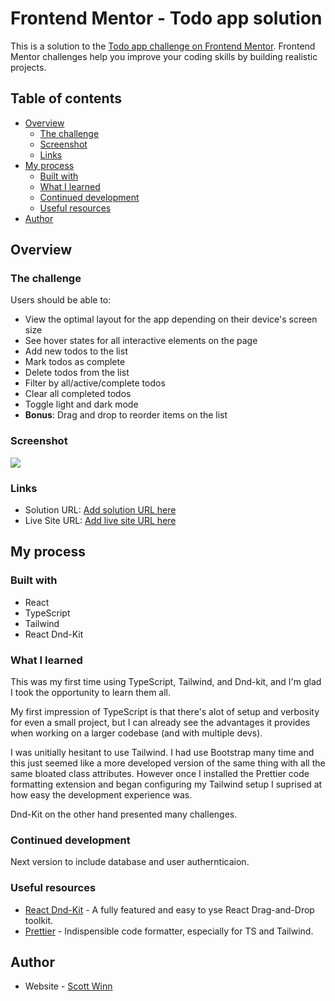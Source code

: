 # Frontend Mentor - Todo app solution

This is a solution to the [Todo app challenge on Frontend Mentor](https://www.frontendmentor.io/challenges/todo-app-Su1_KokOW). Frontend Mentor challenges help you improve your coding skills by building realistic projects.

## Table of contents

- [Overview](#overview)
  - [The challenge](#the-challenge)
  - [Screenshot](#screenshot)
  - [Links](#links)
- [My process](#my-process)
  - [Built with](#built-with)
  - [What I learned](#what-i-learned)
  - [Continued development](#continued-development)
  - [Useful resources](#useful-resources)
- [Author](#author)

## Overview

### The challenge

Users should be able to:

- View the optimal layout for the app depending on their device's screen size
- See hover states for all interactive elements on the page
- Add new todos to the list
- Mark todos as complete
- Delete todos from the list
- Filter by all/active/complete todos
- Clear all completed todos
- Toggle light and dark mode
- **Bonus**: Drag and drop to reorder items on the list

### Screenshot

![](./screenshot.jpg)

### Links

- Solution URL: [Add solution URL here](https://your-solution-url.com)
- Live Site URL: [Add live site URL here](https://your-live-site-url.com)

## My process

### Built with

- React
- TypeScript
- Tailwind
- React Dnd-Kit

### What I learned

This was my first time using TypeScript, Tailwind, and Dnd-kit, and I'm glad I took the opportunity to learn them all.

My first impression of TypeScript is that there's alot of setup and verbosity for even a small project, but I can already see the advantages it provides when working on a larger codebase (and with multiple devs).

I was unitially hesitant to use Tailwind. I had use Bootstrap many time and this just seemed like a more developed version of the same thing with all the same bloated class attributes. However once I installed the Prettier code formatting extension and began configuring my Tailwind setup I suprised at how easy the development experience was.

Dnd-Kit on the other hand presented many challenges.

### Continued development

Next version to include database and user authernticaion.

### Useful resources

- [React Dnd-Kit](https://dndkit.com/) - A fully featured and easy to yse React Drag-and-Drop toolkit.
- [Prettier](https://prettier.io/) - Indispensible code formatter, especially for TS and Tailwind.

## Author

- Website - [Scott Winn](https://www.scottwinn.dev)
